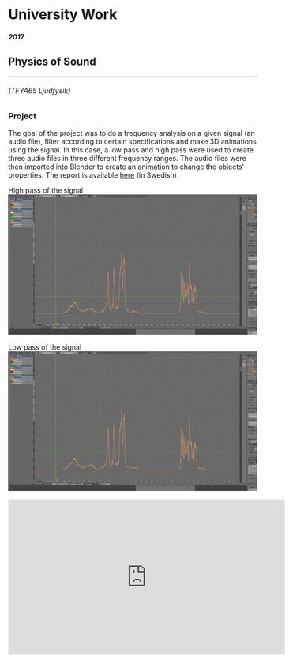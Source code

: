# University Work

##### 2017

## Physics of Sound 
------
###### (TFYA65 Ljudfysik)

### Project
The goal of the project was to do a frequency analysis on a given signal (an audio file), filter according to certain specifications and make 3D animations using the signal. In this case, a low pass and high pass were used to create three audio files in three different frequency ranges. The audio files were then imported into Blender to create an animation to change the objects' properties. The report is available [here](https://drive.google.com/file/d/1vX2lT6q238dQaXUPzaimQc0Zx2j_lgCs/view?usp=sharing) (in Swedish).

High pass of the signal 
![High pass of the signal](../assets/doc/TFYA65/high-pass.jpg "High pass of the signal")


Low pass of the signal 
![Low pass of the signal](../assets/doc/TFYA65/high-pass.jpg "Low pass of the signal")

<iframe width="560" height="315" src="https://drive.google.com/file/d/1RJb9Op4w3_FRs3ezDJTgs7nv7S_n7Bk0/preview" frameborder="0" allow="accelerometer; autoplay; clipboard-write; encrypted-media; gyroscope; picture-in-picture" allowfullscreen></iframe>

